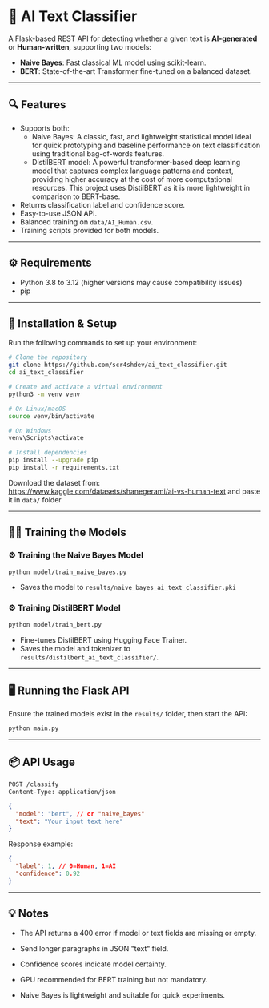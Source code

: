 # 🧠 AI Text Classifier

A Flask-based REST API for detecting whether a given text is **AI-generated** or **Human-written**, supporting two models:

- **Naive Bayes**: Fast classical ML model using scikit-learn.
- **BERT**: State-of-the-art Transformer fine-tuned on a balanced dataset.

---

## 🔍 Features

- Supports both:
  - Naive Bayes: A classic, fast, and lightweight statistical model ideal for quick prototyping and baseline performance on text classification using traditional bag-of-words features.
  - DistilBERT model: A powerful transformer-based deep learning model that captures complex language patterns and context, providing higher accuracy at the cost of more computational resources. This project uses DistilBERT as it is more lightweight in comparison to BERT-base.
- Returns classification label and confidence score.
- Easy-to-use JSON API.
- Balanced training on `data/AI_Human.csv`.
- Training scripts provided for both models.

---

## ⚙️ Requirements

- Python 3.8 to 3.12 (higher versions may cause compatibility issues)
- pip

---

## 🚀 Installation & Setup

Run the following commands to set up your environment:

```bash
# Clone the repository
git clone https://github.com/scr4shdev/ai_text_classifier.git
cd ai_text_classifier

# Create and activate a virtual environment
python3 -m venv venv

# On Linux/macOS
source venv/bin/activate

# On Windows
venv\Scripts\activate

# Install dependencies
pip install --upgrade pip
pip install -r requirements.txt
```

Download the dataset from: https://www.kaggle.com/datasets/shanegerami/ai-vs-human-text and paste it in `data/` folder

---

## 🏋️‍♂️ Training the Models

### ⚙️ Training the Naive Bayes Model

```bash
python model/train_naive_bayes.py
```

- Saves the model to `results/naive_bayes_ai_text_classifier.pki`

### ⚙️ Training DistilBERT Model

```bash
python model/train_bert.py
```

- Fine-tunes DistilBERT using Hugging Face Trainer.
- Saves the model and tokenizer to `results/distilbert_ai_text_classifier/`.

---

## 🖥️ Running the Flask API

Ensure the trained models exist in the `results/` folder, then start the API:

```bash
python main.py
```

---

## 📦 API Usage

```bash
POST /classify
Content-Type: application/json
```

```json
{
  "model": "bert", // or "naive_bayes"
  "text": "Your input text here"
}
```

Response example:

```json
{
  "label": 1, // 0=Human, 1=AI
  "confidence": 0.92
}
```

---

## 💡 Notes

- The API returns a 400 error if model or text fields are missing or empty.

- Send longer paragraphs in JSON "text" field.

- Confidence scores indicate model certainty.

- GPU recommended for BERT training but not mandatory.

- Naive Bayes is lightweight and suitable for quick experiments.
